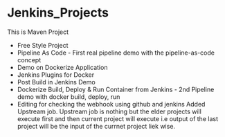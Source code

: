 # Jenkins_Projects

This is Maven Project

- Free Style Project
- Pipeline As Code - First real pipeline demo with the pipeline-as-code concept
- Demo on Dockerize Application
- Jenkins Plugins for Docker
- Post Build in Jenkins Demo
- Dockerize Build, Deploy & Run Container from Jenkins - 2nd Pipeline demo with docker build, deploy, run
- Editing for checking the webhook using github and jenkins
Added Upstream job. Upstream job is nothing but the elder projects will execute first and then current project will execute i.e output of the last project will be the input of the currnet project liek wise.
